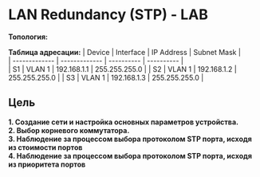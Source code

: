 # LAN Redundancy (STP) - LAB

**Топология:**


**Таблица адресации:**
| Device        | Interface     | IP Address   | Subnet Mask   |  
| ------------- | ------------- | ----------   | ----------    |  
| S1            | VLAN 1        | 192.168.1.1  | 255.255.255.0 |
| S2            | VLAN 1        | 192.168.1.2  | 255.255.255.0 |
| S3            | VLAN 1        | 192.168.1.3  | 255.255.255.0 |

## Цель

**1. Создание сети и настройка основных параметров устройства.**<br/>
**2. Выбор корневого коммутатора.**<br/>
**3. Наблюдение за процессом выбора протоколом STP порта, исходя из стоимости портов**<br/>
**4. Наблюдение за процессом выбора протоколом STP порта, исходя из приоритета портов**<br/>

